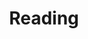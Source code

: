 ---
layout: reading
title: Reading
description: Recommended reading.
img-og: reading-og.png
img-alt: ""
permalink: /reading/
---